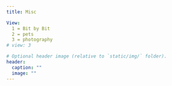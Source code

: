 ```yaml
---
title: Misc

View:
  1 = Bit by Bit
  2 = pets
  3 = photography
# view: 3

# Optional header image (relative to `static/img/` folder).
header:
  caption: ""
  image: ""
---
```


